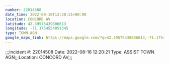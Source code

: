```yaml
---
number: 22014508
date_time: 2022-08-16T12:20:21+00:00
location: CONCORD AV
latitude: 42.39575439806613
longitude: -71.1754554051345
type: TOWN AGN
google_maps_link: https://maps.google.com/?q=42.39575439806613,-71.1754554051345
---
```


;;;Incident #: 22014508  Date: 2022-08-16 12:20:21   Type: ASSIST TOWN AGN;;;Location: CONCORD AV;;;
